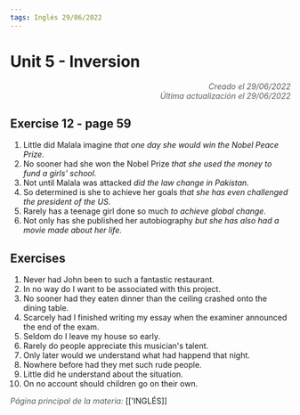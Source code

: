 ```yaml
---
tags: Inglés 29/06/2022
---
```


# Unit 5 - Inversion
<div style="text-align: right; opacity: 0.7; font-style: italic;">Creado el 29/06/2022</div>
<div style="text-align: right; opacity: 0.7; font-style: italic;">Última actualización el 29/06/2022</div>

## Exercise 12 - page 59

1. Little did Malala imagine *that one day she would win the Nobel Peace Prize.*
2. No sooner had she won the Nobel Prize *that she used the money to fund a girls' school.*
3. Not until Malala was attacked *did the law change in Pakistan.*
4. So determined is she to achieve her goals *that she has even challenged the president of the US.*
5. Rarely has a teenage girl done so much *to achieve global change.*
6. Not only has she published her autobiography *but she has also had a movie made about her life.*

## Exercises

1. Never had John been to such a fantastic restaurant.
2. In no way do I want to be associated with this project.
3. No sooner had they eaten dinner than the ceiling crashed onto the dining table.
4. Scarcely had I finished writing my essay when the examiner announced the end of the exam.
5. Seldom do I leave my house so early.
6. Rarely do people appreciate this musician's talent.
7. Only later would we understand what had happend that night.
8. Nowhere before had they met such rude people.
9. Little did he understand about the situation.
10. On no account should children go on their own.

<span style="opacity: 0.7; font-style: italic;">Página principal de la materia:</span> [['INGLÉS]]